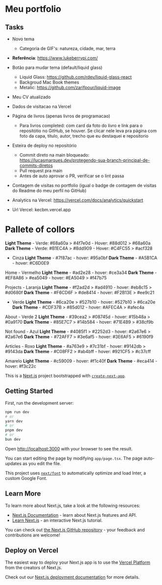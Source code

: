 # Meu portfolio

## Tasks

- Novo tema
    - Categoria de GIF's: natureza, cidade, mar, terra

- **Referência**: https://www.lukeberrypi.com/
- Botão para mudar tema (default/liquid glass)
    - Liquid Glass: https://github.com/rdev/liquid-glass-react
    - Backgroud Mac Book themes
    - Metalic: https://github.com/zarifpour/liquid-image
- Meu CV atualizado
- Dados de visitacao na Vercel
- Página de livros (apenas livros de programacao)
   - Para livros completed: com card da foto do livro e link para o repositótio no GitHub, se houver. Se clicar nele leva pra página com foto da capa, titulo, autor, trecho que eu destaquei e repositorio
- Esteira de deploy no repositório
    - Commit direto na main bloqueado: https://lucasmarques.dev/protegendo-sua-branch-principal-de-commits-diretos
    - Pull request pra main
    - Antes de auto aprovar o PR, verificar se o lint passa
- Contagem de visitas no portfolio (igual o badge de contagem de visitas do Readme do meu perfil no GitHub)

- Analytics na Vercel: https://vercel.com/docs/analytics/quickstart

- Url Vercel: kecbm.vercel.app

# Pallete of collors

**Light Theme**
    - Verde: #68a60a > #4f7e0d
    - Hover: #88d012 > #68a60a
**Dark Theme**
    - Verde: #B1EC4A > #8dd909
    - Hover: #C4FC55 > #acf328

- Cinza
    **Light Theme**
        - #7f87ac
        - hover: #95a0bf
    **Dark Theme**
        - #A5B1CA
        - hover: #C6D0E9

Home
    - Vermelho
        **Light Theme**
            - #ad2e28
            - hover: #ce3a34
        **Dark Theme**
            - #EF8A86 > #ea5049
            - hover: #EA5049 > #f47b75

Projects
    - Laranja
        **Light Theme**
            - #f2ad2d > #ad4910
            - hover: #eb8c15 > #d0680f
        **Dark Theme**
            - #F6CD6F > #de8414
            - hover: #F2B13E > #ee9c21

- Verde
    **Light Theme**
        - #6ca20e > #527b10
        - hover: #527b10 > #6ca20e
    **Dark Theme**
        - #CDF37B > #85d012
        - hover: #AFEC4A > #afec4a

About
    - Verde 2
        **Light Theme**
            - #39cea2 > #08745d
            - hover: #15b48a > #0a9170
        **Dark Theme**
            - #85E7C7 > #14b584
            - hover: #71E4B9 > #38cf9b

Not found
    - Azul
        **Light Theme**
        - #4085f1 > #2252d3
        - hover: #2a67e6 > #2a67e6
        **Dark Theme**
        - #72AFF7 > #3e6af5
        - hover: #3E6AF5 > #6190f9

Articles
    - Roxo
        **Light Theme**
        - #a763e9 > #7c31bf
        - hover: #9142db > #9143da
        **Dark Theme**
        - #C08FF2 > #ab4bff
        - hover: #921CF5 > #c37cff


Amarelo
    **Light Theme**
    - #c59009
    - hover: #f1c40f
    **Dark Theme**
    - #eca414
    - hover: #f3c22c

This is a [Next.js](https://nextjs.org/) project bootstrapped with [`create-next-app`](https://github.com/vercel/next.js/tree/canary/packages/create-next-app).

## Getting Started

First, run the development server:

```bash
npm run dev
# or
yarn dev
# or
pnpm dev
# or
bun dev
```

Open [http://localhost:3000](http://localhost:3000) with your browser to see the result.

You can start editing the page by modifying `app/page.tsx`. The page auto-updates as you edit the file.

This project uses [`next/font`](https://nextjs.org/docs/basic-features/font-optimization) to automatically optimize and load Inter, a custom Google Font.

## Learn More

To learn more about Next.js, take a look at the following resources:

- [Next.js Documentation](https://nextjs.org/docs) - learn about Next.js features and API.
- [Learn Next.js](https://nextjs.org/learn) - an interactive Next.js tutorial.

You can check out [the Next.js GitHub repository](https://github.com/vercel/next.js/) - your feedback and contributions are welcome!

## Deploy on Vercel

The easiest way to deploy your Next.js app is to use the [Vercel Platform](https://vercel.com/new?utm_medium=default-template&filter=next.js&utm_source=create-next-app&utm_campaign=create-next-app-readme) from the creators of Next.js.

Check out our [Next.js deployment documentation](https://nextjs.org/docs/deployment) for more details.
